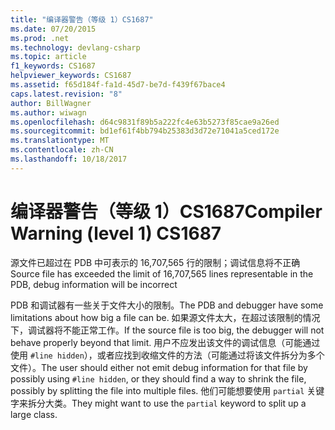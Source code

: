 ```yaml
---
title: "编译器警告（等级 1）CS1687"
ms.date: 07/20/2015
ms.prod: .net
ms.technology: devlang-csharp
ms.topic: article
f1_keywords: CS1687
helpviewer_keywords: CS1687
ms.assetid: f65d184f-fa1d-45d7-be7d-f439f67bace4
caps.latest.revision: "8"
author: BillWagner
ms.author: wiwagn
ms.openlocfilehash: d64c9831f89b5a222fc4e63b5273f85cae9a26ed
ms.sourcegitcommit: bd1ef61f4bb794b25383d3d72e71041a5ced172e
ms.translationtype: MT
ms.contentlocale: zh-CN
ms.lasthandoff: 10/18/2017
---
```

# <a name="compiler-warning-level-1-cs1687"></a><span data-ttu-id="92244-102">编译器警告（等级 1）CS1687</span><span class="sxs-lookup"><span data-stu-id="92244-102">Compiler Warning (level 1) CS1687</span></span>
<span data-ttu-id="92244-103">源文件已超过在 PDB 中可表示的 16,707,565 行的限制；调试信息将不正确</span><span class="sxs-lookup"><span data-stu-id="92244-103">Source file has exceeded the limit of 16,707,565 lines representable in the PDB, debug information will be incorrect</span></span>  
  
 <span data-ttu-id="92244-104">PDB 和调试器有一些关于文件大小的限制。</span><span class="sxs-lookup"><span data-stu-id="92244-104">The PDB and debugger have some limitations about how big a file can be.</span></span> <span data-ttu-id="92244-105">如果源文件太大，在超过该限制的情况下，调试器将不能正常工作。</span><span class="sxs-lookup"><span data-stu-id="92244-105">If the source file is too big, the debugger will not behave properly beyond that limit.</span></span> <span data-ttu-id="92244-106">用户不应发出该文件的调试信息（可能通过使用 `#line hidden`），或者应找到收缩文件的方法（可能通过将该文件拆分为多个文件）。</span><span class="sxs-lookup"><span data-stu-id="92244-106">The user should either not emit debug information for that file by possibly using `#line hidden`, or they should find a way to shrink the file, possibly by splitting the file into multiple files.</span></span> <span data-ttu-id="92244-107">他们可能想要使用 `partial` 关键字来拆分大类。</span><span class="sxs-lookup"><span data-stu-id="92244-107">They might want to use the `partial` keyword to split up a large class.</span></span>
